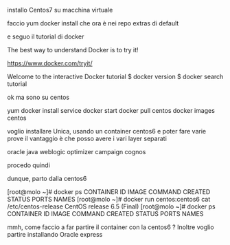 


installo Centos7 su macchina virtuale

faccio yum docker install che ora è nei repo extras di default

e seguo il tutorial di docker

The best way to understand Docker is to try it!

https://www.docker.com/tryit/


Welcome to the interactive Docker tutorial
$ docker version
$ docker search tutorial

ok ma sono su centos

yum docker install
service docker start
docker pull centos
docker images centos

voglio installare Unica, usando un container centos6 e poter fare varie prove
il vantaggio è che posso avere i vari layer separati

oracle
java
weblogic
optimizer
campaign
cognos

procedo quindi

dunque, parto dalla centos6

[root@molo ~]# docker ps
CONTAINER ID        IMAGE               COMMAND             CREATED             STATUS              PORTS               NAMES
[root@molo ~]# docker run centos:centos6 cat /etc/centos-release
CentOS release 6.5 (Final)
[root@molo ~]# docker ps
CONTAINER ID        IMAGE               COMMAND             CREATED             STATUS              PORTS               NAMES

mmh, come faccio a far partire il container con la centos6 ?
Inoltre voglio partire installando Oracle express


